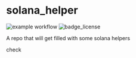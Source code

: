 # solana_helper

![example workflow](https://github.com/DerZwergGimli/solana_helper/actions/workflows/rust.yml/badge.svg)
![badge_license](https://img.shields.io/github/license/derzwerggimli/solana_helper)

A repo that will get filled with some solana helpers

check
